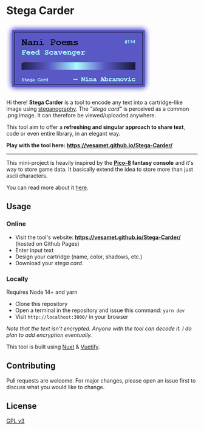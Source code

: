 # Stega Carder
![Stega card example](./assets/img/card.png)

Hi there!
**Stega Carder** is a tool to encode any text into a cartridge-like image using [steganography](https://en.wikipedia.org/wiki/Steganography).
The *"stega card"* is perceived as a common .png image. It can therefore be viewed/uploaded anywhere.

This tool aim to offer a **refreshing and singular approach to share text**, code or even entire library, in an elegant way.

**Play with the tool here: https://vesamet.github.io/Stega-Carder/**

--------
This mini-project is heavily inspired by the **[Pico-8](https://www.lexaloffle.com/pico-8.php) fantasy console** and it's way to store game data. It basically extend the idea to store more than just ascii characters.


You can read more about it [here](https://pico-8.fandom.com/wiki/P8PNGFileFormat).

## Usage

### Online
- Visit the tool's website: **https://vesamet.github.io/Stega-Carder/** (hosted on Github Pages)
- Enter input text
- Design your cartridge (name, color, shadows, etc.)
- Download your *stega card*.

### Locally
Requires Node 14+ and yarn
- Clone this repository
- Open a terminal in the repository and issue this command: `yarn dev` 
- Visit `http://localhost:3000/` in your browser

*Note that the text isn't encrypted. Anyone with the tool can decode it. I do plan to add encryption eventually.*

This tool is built using [Nuxt](https://nuxtjs.org/) & [Vuetify](https://vuetifyjs.com).

## Contributing
Pull requests are welcome. For major changes, please open an issue first to discuss what you would like to change.

## License
[GPL v3](https://choosealicense.com/licenses/gpl-3.0/)
